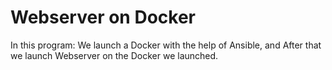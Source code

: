# Webserver on Docker
In this program: 
We launch a Docker with the help of Ansible, and 
After that we launch Webserver on the Docker we launched.
